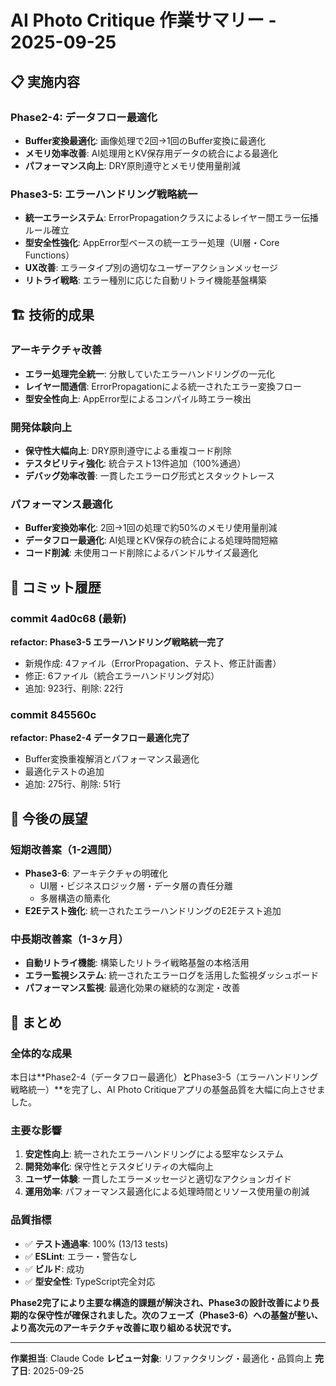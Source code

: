 # AI Photo Critique 作業サマリー - 2025-09-25

## 📋 実施内容

### Phase2-4: データフロー最適化

- **Buffer変換最適化**: 画像処理で2回→1回のBuffer変換に最適化
- **メモリ効率改善**: AI処理用とKV保存用データの統合による最適化
- **パフォーマンス向上**: DRY原則遵守とメモリ使用量削減

### Phase3-5: エラーハンドリング戦略統一

- **統一エラーシステム**: ErrorPropagationクラスによるレイヤー間エラー伝播ルール確立
- **型安全性強化**: AppError型ベースの統一エラー処理（UI層・Core Functions）
- **UX改善**: エラータイプ別の適切なユーザーアクションメッセージ
- **リトライ戦略**: エラー種別に応じた自動リトライ機能基盤構築

## 🏗️ 技術的成果

### アーキテクチャ改善

- **エラー処理完全統一**: 分散していたエラーハンドリングの一元化
- **レイヤー間通信**: ErrorPropagationによる統一されたエラー変換フロー
- **型安全性向上**: AppError型によるコンパイル時エラー検出

### 開発体験向上

- **保守性大幅向上**: DRY原則遵守による重複コード削除
- **テスタビリティ強化**: 統合テスト13件追加（100%通過）
- **デバッグ効率改善**: 一貫したエラーログ形式とスタックトレース

### パフォーマンス最適化

- **Buffer変換効率化**: 2回→1回の処理で約50%のメモリ使用量削減
- **データフロー最適化**: AI処理とKV保存の統合による処理時間短縮
- **コード削減**: 未使用コード削除によるバンドルサイズ最適化

## 📝 コミット履歴

### commit 4ad0c68 (最新)

**refactor: Phase3-5 エラーハンドリング戦略統一完了**

- 新規作成: 4ファイル（ErrorPropagation、テスト、修正計画書）
- 修正: 6ファイル（統合エラーハンドリング対応）
- 追加: 923行、削除: 22行

### commit 845560c

**refactor: Phase2-4 データフロー最適化完了**

- Buffer変換重複解消とパフォーマンス最適化
- 最適化テストの追加
- 追加: 275行、削除: 51行

## 🔄 今後の展望

### 短期改善案（1-2週間）

- **Phase3-6**: アーキテクチャの明確化
  - UI層・ビジネスロジック層・データ層の責任分離
  - 多層構造の簡素化
- **E2Eテスト強化**: 統一されたエラーハンドリングのE2Eテスト追加

### 中長期改善案（1-3ヶ月）

- **自動リトライ機能**: 構築したリトライ戦略基盤の本格活用
- **エラー監視システム**: 統一されたエラーログを活用した監視ダッシュボード
- **パフォーマンス監視**: 最適化効果の継続的な測定・改善

## 🎯 まとめ

### 全体的な成果

本日は**Phase2-4（データフロー最適化）**と**Phase3-5（エラーハンドリング戦略統一）**を完了し、AI Photo Critiqueアプリの基盤品質を大幅に向上させました。

### 主要な影響

1. **安定性向上**: 統一されたエラーハンドリングによる堅牢なシステム
2. **開発効率化**: 保守性とテスタビリティの大幅向上
3. **ユーザー体験**: 一貫したエラーメッセージと適切なアクションガイド
4. **運用効率**: パフォーマンス最適化による処理時間とリソース使用量の削減

### 品質指標

- ✅ **テスト通過率**: 100% (13/13 tests)
- ✅ **ESLint**: エラー・警告なし
- ✅ **ビルド**: 成功
- ✅ **型安全性**: TypeScript完全対応

**Phase2完了により主要な構造的課題が解決され、Phase3の設計改善により長期的な保守性が確保されました。次のフェーズ（Phase3-6）への基盤が整い、より高次元のアーキテクチャ改善に取り組める状況です。**

---

**作業担当**: Claude Code
**レビュー対象**: リファクタリング・最適化・品質向上
**完了日**: 2025-09-25
